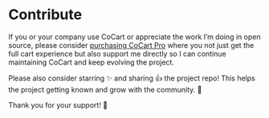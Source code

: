 # Contribute #

If you or your company use CoCart or appreciate the work I’m doing in open source, please consider [purchasing CoCart Pro](https://cocart.xyz/pricing/?utm_medium=docs.cocart.xyz&utm_source=docs&utm_campaign=contribute&utm_content=cocart-docs) where you not just get the full cart experience but also support me directly so I can continue maintaining CoCart and keep evolving the project.

Please also consider starring ✨ and sharing 👍 the project repo! This helps the project getting known and grow with the community. 🙏

Thank you for your support! 🙌